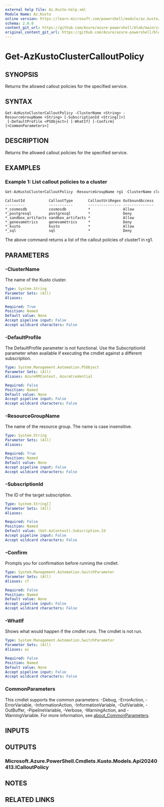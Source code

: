 ```yaml
---
external help file: Az.Kusto-help.xml
Module Name: Az.Kusto
online version: https://learn.microsoft.com/powershell/module/az.kusto/get-azkustoclustercalloutpolicy
schema: 2.0.0
content_git_url: https://github.com/Azure/azure-powershell/blob/main/src/Kusto/Kusto/help/Get-AzKustoClusterCalloutPolicy.md
original_content_git_url: https://github.com/Azure/azure-powershell/blob/main/src/Kusto/Kusto/help/Get-AzKustoClusterCalloutPolicy.md
---
```


# Get-AzKustoClusterCalloutPolicy

## SYNOPSIS
Returns the allowed callout policies for the specified service.

## SYNTAX

```
Get-AzKustoClusterCalloutPolicy -ClusterName <String> -ResourceGroupName <String> [-SubscriptionId <String[]>]
 [-DefaultProfile <PSObject>] [-WhatIf] [-Confirm] [<CommonParameters>]
```

## DESCRIPTION
Returns the allowed callout policies for the specified service.

## EXAMPLES

### Example 1: List callout policies to a cluster
```powershell
Get-AzKustoClusterCalloutPolicy -ResourceGroupName rg1 -ClusterName cluster1 -SubscriptionId sub
```

```output
CalloutId           CalloutType       CalloutUriRegex OutboundAccess
---------           -----------       --------------- --------------
*_cosmosdb          cosmosdb          *               Allow
*_postgresql        postgresql        *               Deny
*_sandbox_artifacts sandbox_artifacts *               Allow
*_genevametrics     genevametrics     *               Deny
*_kusto             kusto             *               Allow
*_sql               sql               *               Deny
```

The above command returns a list of the callout policies of cluster1 in rg1.

## PARAMETERS

### -ClusterName
The name of the Kusto cluster.

```yaml
Type: System.String
Parameter Sets: (All)
Aliases:

Required: True
Position: Named
Default value: None
Accept pipeline input: False
Accept wildcard characters: False
```

### -DefaultProfile
The DefaultProfile parameter is not functional.
Use the SubscriptionId parameter when available if executing the cmdlet against a different subscription.

```yaml
Type: System.Management.Automation.PSObject
Parameter Sets: (All)
Aliases: AzureRMContext, AzureCredential

Required: False
Position: Named
Default value: None
Accept pipeline input: False
Accept wildcard characters: False
```

### -ResourceGroupName
The name of the resource group.
The name is case insensitive.

```yaml
Type: System.String
Parameter Sets: (All)
Aliases:

Required: True
Position: Named
Default value: None
Accept pipeline input: False
Accept wildcard characters: False
```

### -SubscriptionId
The ID of the target subscription.

```yaml
Type: System.String[]
Parameter Sets: (All)
Aliases:

Required: False
Position: Named
Default value: (Get-AzContext).Subscription.Id
Accept pipeline input: False
Accept wildcard characters: False
```

### -Confirm
Prompts you for confirmation before running the cmdlet.

```yaml
Type: System.Management.Automation.SwitchParameter
Parameter Sets: (All)
Aliases: cf

Required: False
Position: Named
Default value: None
Accept pipeline input: False
Accept wildcard characters: False
```

### -WhatIf
Shows what would happen if the cmdlet runs.
The cmdlet is not run.

```yaml
Type: System.Management.Automation.SwitchParameter
Parameter Sets: (All)
Aliases: wi

Required: False
Position: Named
Default value: None
Accept pipeline input: False
Accept wildcard characters: False
```

### CommonParameters
This cmdlet supports the common parameters: -Debug, -ErrorAction, -ErrorVariable, -InformationAction, -InformationVariable, -OutVariable, -OutBuffer, -PipelineVariable, -Verbose, -WarningAction, and -WarningVariable. For more information, see [about_CommonParameters](http://go.microsoft.com/fwlink/?LinkID=113216).

## INPUTS

## OUTPUTS

### Microsoft.Azure.PowerShell.Cmdlets.Kusto.Models.Api20240413.ICalloutPolicy

## NOTES

## RELATED LINKS
